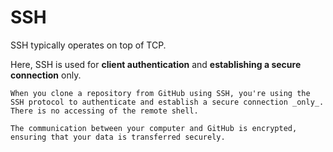 # SSH

SSH typically operates on top of TCP.

Here, SSH is used for **client authentication** and **establishing a secure connection** only.

~~~admonish example title="Using SSH with GitHub"
When you clone a repository from GitHub using SSH, you're using the SSH protocol to authenticate and establish a secure connection _only_. There is no accessing of the remote shell.

The communication between your computer and GitHub is encrypted, ensuring that your data is transferred securely.
~~~
